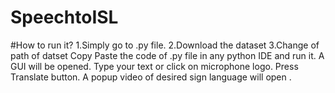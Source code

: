# SpeechtoISL

#How to run it?
1.Simply go to .py file.
2.Download the dataset
3.Change of path of datset
Copy Paste the code of .py file in any python IDE and run it.
A GUI will be opened.
Type your text or click on microphone logo.
Press Translate button.
A popup video of desired sign language will open .
